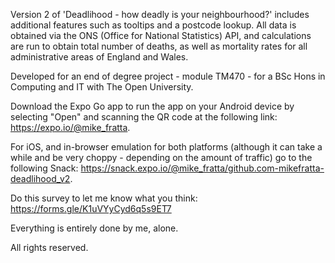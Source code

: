 Version 2 of 'Deadlihood - how deadly is your neighbourhood?' includes additional features such as tooltips and a postcode lookup. All data is obtained via the ONS (Office for National Statistics) API, and calculations are run to obtain total number of deaths, as well as mortality rates for all administrative areas of England and Wales.

Developed for an end of degree project - module TM470 - for a BSc Hons in Computing and IT with The Open University.

Download the Expo Go app to run the app on your Android device by selecting "Open" and scanning the QR code at the following link: https://expo.io/@mike_fratta.

For iOS, and in-browser emulation for both platforms (although it can take a while and be very choppy - depending on the amount of traffic) go to the following Snack: https://snack.expo.io/@mike_fratta/github.com-mikefratta-deadlihood_v2.

Do this survey to let me know what you think: https://forms.gle/K1uVYyCyd6q5s9ET7 

Everything is entirely done by me, alone.

All rights reserved.

